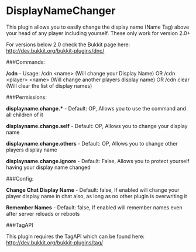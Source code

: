 DisplayNameChanger
==================
This plugin allows you to easily change the display name (Name Tag) above your head of any player including yourself. These only work for version 2.0+

For versions below 2.0 check the Bukkit page here: http://dev.bukkit.org/bukkit-plugins/dnc/

###Commands:

**/cdn** - Usage: /cdn \<name\> (Will change your Display Name) OR /cdn \<player\> \<name\> (Will change another players display name)  OR /cdn clear (Will clear the list of display names)

###Permissions:

**displayname.change.\*** - Default: OP, Allows you to use the command and all children of it

**displayname.change.self** - Default: OP, Allows you to change your display name

**displayname.change.others** - Default: OP, Allows you to change other players display name

**displayname.change.ignore** - Default: False, Allows you to protect yourself having your display name changed


###Config:

**Change Chat Display Name** - Default: false, If enabled will change your player display name in chat also, as long as no other plugin is overwriting it

**Remember Names** - Default: false, If enabled will remember names even after server reloads or reboots


###TagAPI

This plugin requires the TagAPI which can be found here: http://dev.bukkit.org/bukkit-plugins/tag/

